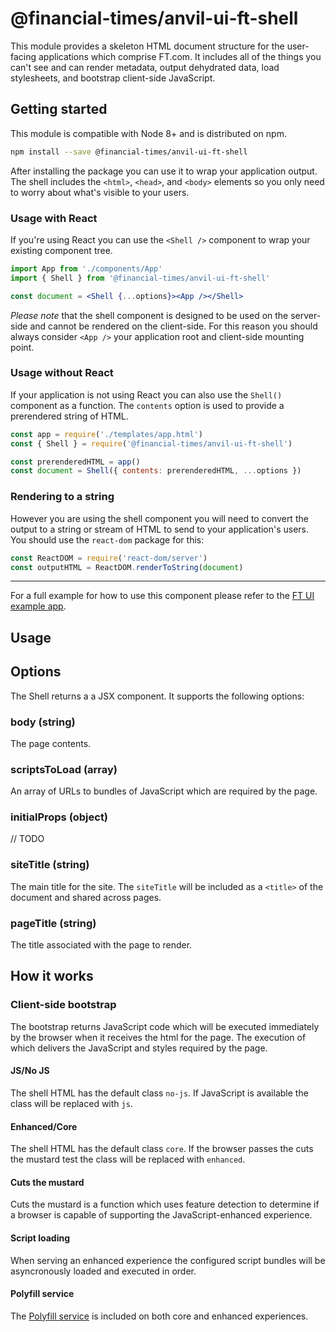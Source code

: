 # @financial-times/anvil-ui-ft-shell

This module provides a skeleton HTML document structure for the user-facing applications which comprise FT.com. It includes all of the things you can't see and can render metadata, output dehydrated data, load stylesheets, and bootstrap client-side JavaScript.


## Getting started

This module is compatible with Node 8+ and is distributed on npm.

```sh
npm install --save @financial-times/anvil-ui-ft-shell
```

After installing the package you can use it to wrap your application output. The shell includes the `<html>`, `<head>`, and `<body>` elements so you only need to worry about what's visible to your users.

### Usage with React

If you're using React you can use the `<Shell />` component to wrap your existing component tree.

```jsx
import App from './components/App'
import { Shell } from '@financial-times/anvil-ui-ft-shell'

const document = <Shell {...options}><App /></Shell>
```

_Please note_ that the shell component is designed to be used on the server-side and cannot be rendered on the client-side. For this reason you should always consider `<App />` your application root and client-side mounting point.

### Usage without React

If your application is not using React you can also use the `Shell()` component as a function. The `contents` option is used to provide a prerendered string of HTML.

```js
const app = require('./templates/app.html')
const { Shell } = require('@financial-times/anvil-ui-ft-shell')

const prerenderedHTML = app()
const document = Shell({ contents: prerenderedHTML, ...options })
```

### Rendering to a string

However you are using the shell component you will need to convert the output to a string or stream of HTML to send to your application's users. You should use the `react-dom` package for this:

```js
const ReactDOM = require('react-dom/server')
const outputHTML = ReactDOM.renderToString(document)
```

---

For a full example for how to use this component please refer to the [FT UI example app][example].

[example]: ../../examples/basic-ft-ui


## Usage

## Options





The Shell returns a a JSX component. It supports the following options:

### body (string)

The page <body> contents.

### scriptsToLoad (array)

An array of URLs to bundles of JavaScript which are required by the page.

### initialProps (object)

// TODO

### siteTitle (string)

The main title for the site. The `siteTitle` will be included as a `<title>` of the document and shared across pages.

### pageTitle (string)

The title associated with the page to render.


## How it works

### Client-side bootstrap

The bootstrap returns JavaScript code which will be executed immediately by the browser when it receives the html for the page. The execution of which delivers the JavaScript and styles required by the page.

#### JS/No JS

The shell HTML has the default class `no-js`. If JavaScript is available the class will be replaced with `js`.

#### Enhanced/Core

The shell HTML has the default class `core`. If the browser passes the cuts the mustard test the class will be replaced with `enhanced`.

#### Cuts the mustard

Cuts the mustard is a function which uses feature detection to determine if a browser is capable of supporting the JavaScript-enhanced experience.

#### Script loading

When serving an enhanced experience the configured script bundles will be asyncronously loaded and executed in order.

#### Polyfill service

The [Polyfill service](https://polyfill.io) is included on both core and enhanced experiences.
